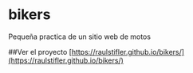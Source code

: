 # bikers
Pequeña practica de un sitio web de motos

##Ver el proyecto [https://raulstifler.github.io/bikers/](https://raulstifler.github.io/bikers/)